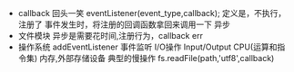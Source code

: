 - callback 
    回头一笑 eventListener(event_type,callback);
定义是，不执行，注册了
事件发生时，将注册的回调函数拿回来调用一下 异步
- 文件模块
    异步是需要花时间,注册行为，callback
    err 
- 操作系统
    addEventListener 事件监听 I/O操作 
    Input/Output CPU(运算和指令集) 内存,外部存储设备 典型的慢操作
    fs.readFile(path,'utf8',callback)
